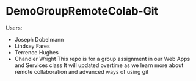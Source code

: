 # DemoGroupRemoteColab-Git
Users:
* Joseph Dobelmann
* Lindsey Fares
* Terrence Hughes
* Chandler Wright
This repo is for a group assignment in our Web Apps and Services class
It will updated overtime as we learn more about remote collaboration and advanced ways of using git

